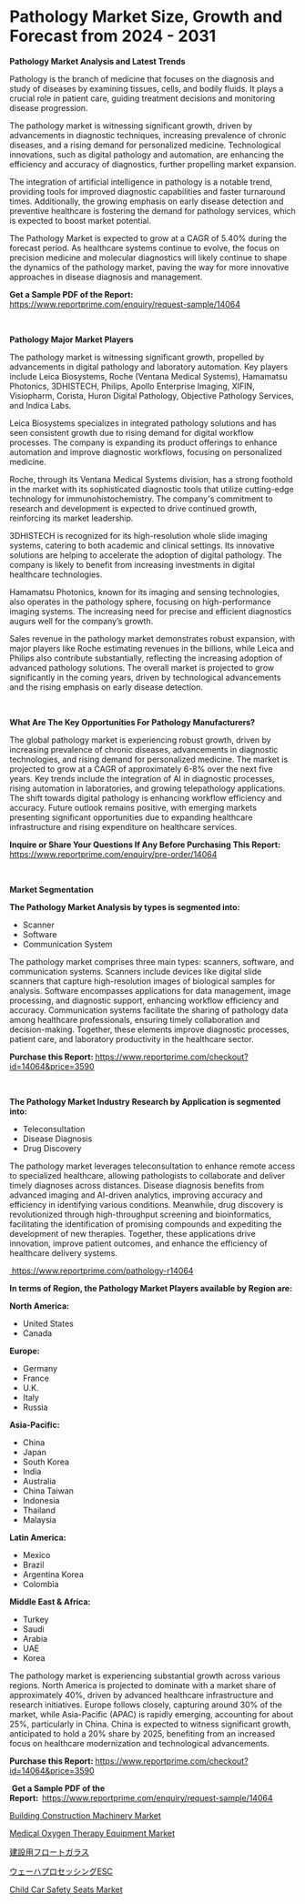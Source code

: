 <p><h1>Pathology Market Size, Growth and Forecast from 2024 - 2031</h1></p><p><strong>Pathology Market Analysis and Latest Trends</strong></p>
<p><p>Pathology is the branch of medicine that focuses on the diagnosis and study of diseases by examining tissues, cells, and bodily fluids. It plays a crucial role in patient care, guiding treatment decisions and monitoring disease progression.</p><p>The pathology market is witnessing significant growth, driven by advancements in diagnostic techniques, increasing prevalence of chronic diseases, and a rising demand for personalized medicine. Technological innovations, such as digital pathology and automation, are enhancing the efficiency and accuracy of diagnostics, further propelling market expansion. </p><p>The integration of artificial intelligence in pathology is a notable trend, providing tools for improved diagnostic capabilities and faster turnaround times. Additionally, the growing emphasis on early disease detection and preventive healthcare is fostering the demand for pathology services, which is expected to boost market potential. </p><p>The Pathology Market is expected to grow at a CAGR of 5.40% during the forecast period. As healthcare systems continue to evolve, the focus on precision medicine and molecular diagnostics will likely continue to shape the dynamics of the pathology market, paving the way for more innovative approaches in disease diagnosis and management.</p></p>
<p><strong>Get a Sample PDF of the Report:&nbsp;</strong> <a href="https://www.reportprime.com/enquiry/request-sample/14064">https://www.reportprime.com/enquiry/request-sample/14064</a></p>
<p>&nbsp;</p>
<p><strong>Pathology Major Market Players</strong></p>
<p><p>The pathology market is witnessing significant growth, propelled by advancements in digital pathology and laboratory automation. Key players include Leica Biosystems, Roche (Ventana Medical Systems), Hamamatsu Photonics, 3DHISTECH, Philips, Apollo Enterprise Imaging, XIFIN, Visiopharm, Corista, Huron Digital Pathology, Objective Pathology Services, and Indica Labs.</p><p>Leica Biosystems specializes in integrated pathology solutions and has seen consistent growth due to rising demand for digital workflow processes. The company is expanding its product offerings to enhance automation and improve diagnostic workflows, focusing on personalized medicine.</p><p>Roche, through its Ventana Medical Systems division, has a strong foothold in the market with its sophisticated diagnostic tools that utilize cutting-edge technology for immunohistochemistry. The company's commitment to research and development is expected to drive continued growth, reinforcing its market leadership.</p><p>3DHISTECH is recognized for its high-resolution whole slide imaging systems, catering to both academic and clinical settings. Its innovative solutions are helping to accelerate the adoption of digital pathology. The company is likely to benefit from increasing investments in digital healthcare technologies.</p><p>Hamamatsu Photonics, known for its imaging and sensing technologies, also operates in the pathology sphere, focusing on high-performance imaging systems. The increasing need for precise and efficient diagnostics augurs well for the company’s growth.</p><p>Sales revenue in the pathology market demonstrates robust expansion, with major players like Roche estimating revenues in the billions, while Leica and Philips also contribute substantially, reflecting the increasing adoption of advanced pathology solutions. The overall market is projected to grow significantly in the coming years, driven by technological advancements and the rising emphasis on early disease detection.</p></p>
<p>&nbsp;</p>
<p><strong>What Are The Key Opportunities For Pathology Manufacturers?</strong></p>
<p><p>The global pathology market is experiencing robust growth, driven by increasing prevalence of chronic diseases, advancements in diagnostic technologies, and rising demand for personalized medicine. The market is projected to grow at a CAGR of approximately 6-8% over the next five years. Key trends include the integration of AI in diagnostic processes, rising automation in laboratories, and growing telepathology applications. The shift towards digital pathology is enhancing workflow efficiency and accuracy. Future outlook remains positive, with emerging markets presenting significant opportunities due to expanding healthcare infrastructure and rising expenditure on healthcare services.</p></p>
<p><strong>Inquire or Share Your Questions If Any Before Purchasing This Report:</strong> <a href="https://www.reportprime.com/enquiry/pre-order/14064">https://www.reportprime.com/enquiry/pre-order/14064</a></p>
<p>&nbsp;</p>
<p><strong>Market Segmentation</strong></p>
<p><strong>The Pathology Market Analysis by types is segmented into:</strong></p>
<p><ul><li>Scanner</li><li>Software</li><li>Communication System</li></ul></p>
<p><p>The pathology market comprises three main types: scanners, software, and communication systems. Scanners include devices like digital slide scanners that capture high-resolution images of biological samples for analysis. Software encompasses applications for data management, image processing, and diagnostic support, enhancing workflow efficiency and accuracy. Communication systems facilitate the sharing of pathology data among healthcare professionals, ensuring timely collaboration and decision-making. Together, these elements improve diagnostic processes, patient care, and laboratory productivity in the healthcare sector.</p></p>
<p><strong>Purchase this Report:&nbsp;</strong><a href="https://www.reportprime.com/checkout?id=14064&price=3590">https://www.reportprime.com/checkout?id=14064&price=3590</a></p>
<p>&nbsp;</p>
<p><strong>The Pathology Market Industry Research by Application is segmented into:</strong></p>
<p><ul><li>Teleconsultation</li><li>Disease Diagnosis</li><li>Drug Discovery</li></ul></p>
<p><p>The pathology market leverages teleconsultation to enhance remote access to specialized healthcare, allowing pathologists to collaborate and deliver timely diagnoses across distances. Disease diagnosis benefits from advanced imaging and AI-driven analytics, improving accuracy and efficiency in identifying various conditions. Meanwhile, drug discovery is revolutionized through high-throughput screening and bioinformatics, facilitating the identification of promising compounds and expediting the development of new therapies. Together, these applications drive innovation, improve patient outcomes, and enhance the efficiency of healthcare delivery systems.</p></p>
<p><a href="https://www.reportprime.com/pathology-r14064">&nbsp;https://www.reportprime.com/pathology-r14064</a></p>
<p><strong>In terms of Region, the Pathology Market Players available by Region are:</strong></p>
<p>
    <p> <strong> North America: </strong>
        <ul>
            <li>United States</li>
            <li>Canada</li>
        </ul>
        </p> 
    <p> <strong> Europe: </strong>
        <ul>
            <li>Germany</li>
            <li>France</li>
            <li>U.K.</li>
            <li>Italy</li>
            <li>Russia</li>
        </ul>
        </p> 
    <p> <strong> Asia-Pacific: </strong>
        <ul>
            <li>China</li>
            <li>Japan</li>
            <li>South Korea</li>
            <li>India</li>
            <li>Australia</li>
            <li>China Taiwan</li>
            <li>Indonesia</li>
            <li>Thailand</li>
            <li>Malaysia</li>
        </ul>
        </p> 
    <p> <strong> Latin America: </strong>
        <ul>
            <li>Mexico</li>
            <li>Brazil</li>
            <li>Argentina Korea</li>
            <li>Colombia</li>
        </ul>
        </p> 
    <p> <strong> Middle East & Africa: </strong>
        <ul>
            <li>Turkey</li>
            <li>Saudi</li>
            <li>Arabia</li>
            <li>UAE</li>
            <li>Korea</li>
        </ul>
    </p>
    </p>
<p><p>The pathology market is experiencing substantial growth across various regions. North America is projected to dominate with a market share of approximately 40%, driven by advanced healthcare infrastructure and research initiatives. Europe follows closely, capturing around 30% of the market, while Asia-Pacific (APAC) is rapidly emerging, accounting for about 25%, particularly in China. China is expected to witness significant growth, anticipated to hold a 20% share by 2025, benefiting from an increased focus on healthcare modernization and technological advancements.</p></p>
<p><strong>Purchase this Report: </strong><a href="https://www.reportprime.com/checkout?id=14064&price=3590">https://www.reportprime.com/checkout?id=14064&price=3590</a></p>
<p>&nbsp;<strong>Get a Sample PDF of the Report:&nbsp;&nbsp;</strong><a href="https://www.reportprime.com/enquiry/request-sample/14064">https://www.reportprime.com/enquiry/request-sample/14064</a></p>
<p><strong></strong></p>
<p><p><a href="https://issuu.com/reportprime-2/docs/building-construction-machinery-mar_8afc8c69682e1a">Building Construction Machinery Market</a></p><p><a href="https://medium.com/@ruth.murray9056/unveiling-market-trends-global-medical-oxygen-therapy-equipment-market-growth-and-regional-cdbf8fe9a30c">Medical Oxygen Therapy Equipment Market</a></p><p><a href="https://medium.com/@royfoote921/construction-float-glass-market-%E3%81%AF-%E3%82%B3%E3%82%B9%E3%83%88%E7%AE%A1%E7%90%86%E3%81%A8%E5%8A%B9%E7%8E%87%E5%90%91%E4%B8%8A%E3%82%92%E5%84%AA%E5%85%88%E3%81%97%E3%81%BE%E3%81%99-%E3%81%95%E3%82%89%E3%81%AB-%E5%A0%B1%E5%91%8A%E6%9B%B8%E3%81%AF%E5%B8%82%E5%A0%B4%E3%81%AE%E9%9C%80%E8%A6%81%E9%9D%A2%E3%81%A8%E4%BE%9B%E7%B5%A6%E9%9D%A2%E3%81%AE%E4%B8%A1%E6%96%B9%E3%82%92%E3%82%AB%E3%83%90%E3%83%BC%E3%81%97%E3%81%A6%E3%81%84%E3%81%BE%E3%81%99-construction-5ac603a5cbb0">建設用フロートガラス</a></p><p><a href="https://medium.com/@royfoote921/%E3%82%A6%E3%82%A7%E3%83%8F%E5%87%A6%E7%90%86esc%E6%A5%AD%E7%95%8C%E3%82%BB%E3%82%AF%E3%82%BF%E3%83%BC-%E5%B8%82%E5%A0%B4%E5%8B%95%E5%90%91%E3%81%A8%E5%B0%86%E6%9D%A5%E3%81%AE%E3%82%B7%E3%83%8A%E3%83%AA%E3%82%AA-2024-2031-f0271ddcd0c5">ウェーハプロセッシングESC</a></p><p><a href="https://medium.com/@ruth.murray9056/the-growth-of-the-child-car-safety-seats-market-has-been-significant-driven-by-various-critical-8764786e4121">Child Car Safety Seats Market</a></p></p>